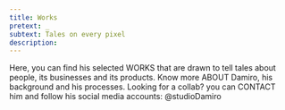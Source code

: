 ```yaml
---
title: Works
pretext: _
subtext: Tales on every pixel
description:
---
```


Here, you can find his selected WORKS that are drawn to tell tales about people, its businesses and its products. Know more ABOUT Damiro, his background and his processes. Looking for a collab? you can CONTACT him and follow his social media accounts: @studioDamiro
